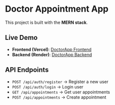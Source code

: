 # Doctor Appointment App

This project is built with the **MERN stack**.

## Live Demo

- **Frontend (Vercel)**: [DoctorApp Frontend](https://doctorapp-frontend-eight.vercel.app/)
- **Backend (Render)**: [DoctorApp Backend](https://doctorapp-backend-s7fc.onrender.com)

## API Endpoints

- `POST /api/auth/register` → Register a new user
- `POST /api/auth/login` → Login user
- `GET /api/appointments` → Get user appointments
- `POST /api/appointments` → Create appointment
